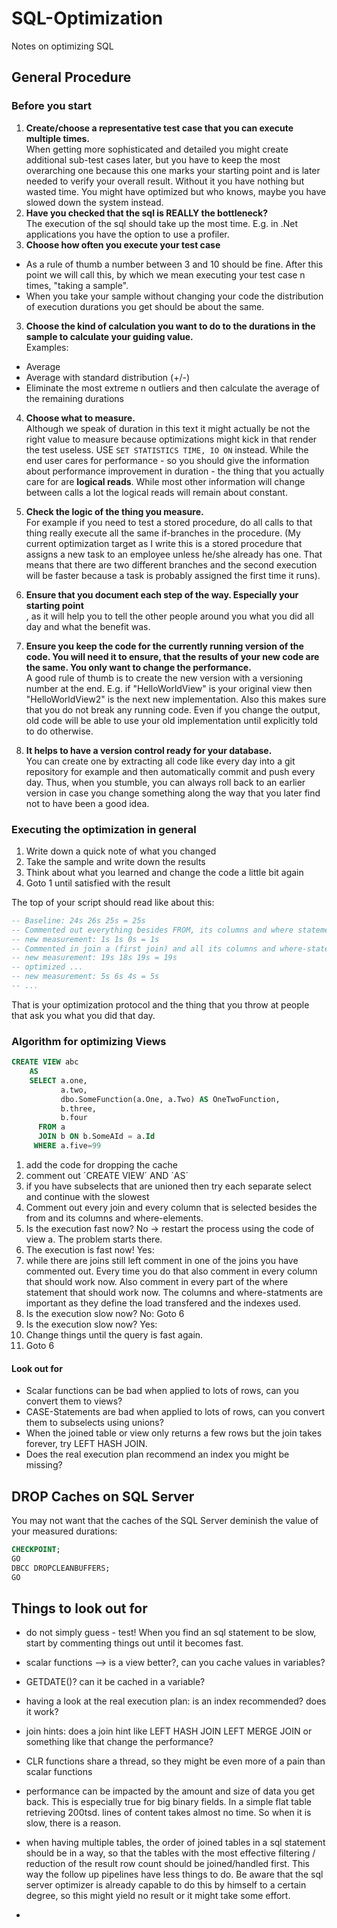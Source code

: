 # SQL-Optimization
Notes on optimizing SQL

## General Procedure

### Before you start

1. **Create/choose a representative test case that you can execute multiple times.** <br>When getting more sophisticated and detailed you might create additional sub-test cases later, but you have to keep the most overarching one because this one marks your starting point and is later needed to verify your overall result. Without it you have nothing but wasted time. You might have optimized but who knows, maybe you have slowed down the system instead.
  1. **Have you checked that the sql is REALLY the bottleneck?** <br>The execution of the sql should take up the most time. E.g. in .Net applications you have the option to use a profiler.
2. **Choose how often you execute your test case**
  - As a rule of thumb a number between 3 and 10 should be fine. After this point we will call this, by which we mean executing your test case n times, "taking a sample".
  - When you take your sample without changing your code the distribution of execution durations you get should be about the same.
3. **Choose the kind of calculation you want to do to the durations in the sample to calculate your guiding value.**<br> Examples:
  - Average
  - Average with standard distribution (+/-)
  - Eliminate the most extreme n outliers and then calculate the average of the remaining durations
4. **Choose what to measure.**<br> Although we speak of duration in this text it might actually be not the right value to measure because optimizations might kick in that render the test useless. USE `SET STATISTICS TIME, IO ON` instead. While the end user cares for performance - so you should give the information about performance improvement in duration - the thing that you actually care for are **logical reads**. While most other information will change between calls a lot the logical reads will remain about constant.
5. **Check the logic of the thing you measure.**<br> For example if you need to test a stored procedure, do all calls to that thing really execute all the same if-branches in the procedure. (My current optimization target as I write this is a stored procedure that assigns a new task to an employee unless he/she already has one. That means that there are two different branches and the second execution will be faster because a task is probably assigned the first time it runs).

6. **Ensure that you document each step of the way. Especially your starting point**<br>, as it will help you to tell the other people around you what you did all day and what the benefit was.

7. **Ensure you keep the code for the currently running version of the code. You will need it to ensure, that the results of your new code are the same. You only want to change the performance.**<br> A good rule of thumb is to create the new version with a versioning number at the end. E.g. if "HelloWorldView" is your original view then "HelloWorldView2" is the next new implementation. Also this makes sure that you do not break any running code. Even if you change the output, old code will be able to use your old implementation until explicitly told to do otherwise.

8. **It helps to have a version control ready for your database.**<br> You can create one by extracting all code like every day into a git repository for example and then automatically commit and push every day. Thus, when you stumble, you can always roll back to an earlier version in case you change something along the way that you later find not to have been a good idea.

### Executing the optimization in general

1. Write down a quick note of what you changed
2. Take the sample and write down the results
3. Think about what you learned and change the code a little bit again
4. Goto 1 until satisfied with the result

The top of your script should read like about this:
```sql
-- Baseline: 24s 26s 25s = 25s
-- Commented out everything besides FROM, its columns and where statements
-- new measurement: 1s 1s 0s = 1s
-- Commented in join a (first join) and all its columns and where-statements
-- new measurement: 19s 18s 19s = 19s
-- optimized ...
-- new measurement: 5s 6s 4s = 5s
-- ...
```

That is your optimization protocol and the thing that you throw at people that ask you what you did that day.

### Algorithm for optimizing Views

```sql
CREATE VIEW abc
    AS
    SELECT a.one,
           a.two,
           dbo.SomeFunction(a.One, a.Two) AS OneTwoFunction,
           b.three,
           b.four
      FROM a
      JOIN b ON b.SomeAId = a.Id
     WHERE a.five=99
```

1. add the code for dropping the cache
2. comment out ´CREATE VIEW´ AND ´AS´
3. if you have subselects that are unioned then try each separate select and continue with the slowest
4. Comment out every join and every column that is selected besides the from and its columns and where-elements. 
5. Is the execution fast now? No -> restart the process using the code of view a. The problem starts there.
6. The execution is fast now! Yes:
7. while there are joins still left comment in one of the joins you have commented out. Every time you do that also comment in every column that should work now. Also comment in every part of the where statement that should work now. The columns and where-statments are important as they define the load transfered and the indexes used.
8. Is the execution slow now? No: Goto 6
9. Is the execution slow now? Yes: 
10. Change things until the query is fast again.
11. Goto 6 

#### Look out for

- Scalar functions can be bad when applied to lots of rows, can you convert them to views?
- CASE-Statements are bad when applied to lots of rows, can you convert them to subselects using unions?
- When the joined table or view only returns a few rows but the join takes forever, try LEFT HASH JOIN. 
- Does the real execution plan recommend an index you might be missing?

## DROP Caches on SQL Server

You may not want that the caches of the SQL Server deminish the value of your measured durations:

```sql
CHECKPOINT; 
GO 
DBCC DROPCLEANBUFFERS; 
GO
```

## Things to look out for

- do not simply guess - test! When you find an sql statement to be slow, start by commenting things out until it becomes fast.

- scalar functions --> is a view better?, can you cache values in variables?
- GETDATE()? can it be cached in a variable?
- having a look at the real execution plan: is an index recommended? does it work?
- join hints: does a join hint like LEFT HASH JOIN LEFT MERGE JOIN or something like that change the performance?
- CLR functions share a thread, so they might be even more of a pain than scalar functions
- performance can be impacted by the amount and size of data you get back. This is especially true for big binary fields. In a simple flat table retrieving 200tsd. lines of content takes almost no time. So when it is slow, there is a reason.
- when having multiple tables, the order of joined tables in a sql statement should be in a way, so that the tables with the most effective filtering / reduction of the result row count should be joined/handled first. This way the follow up pipelines have less things to do. Be aware that the sql server optimizer is already capable to do this by himself to a certain degree, so this might yield no result or it might take some effort.
- 
